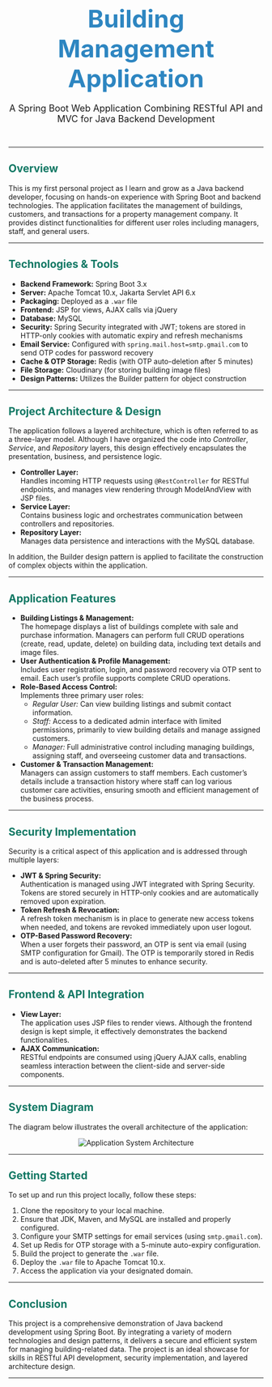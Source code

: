 <!-- README.md -->

<h1 align="center"><font size="7" color="#2E86C1">Building Management Application</font></h1>
<p align="center"><font size="4">A Spring Boot Web Application Combining RESTful API and MVC for Java Backend Development</font></p>

<br/>

<hr/>

<h2><font color="#117864">Overview</font></h2>
<p>
  This is my first personal project as I learn and grow as a Java backend developer, focusing on hands-on experience with Spring Boot and backend technologies.  The application facilitates the management of buildings, customers, and transactions for a property management company. It provides distinct functionalities for different user roles including managers, staff, and general users.
</p>

<hr/>

<h2><font color="#117864">Technologies & Tools</font></h2>
<ul>
  <li><strong>Backend Framework:</strong> Spring Boot 3.x</li>
  <li><strong>Server:</strong> Apache Tomcat 10.x, Jakarta Servlet API 6.x</li>
  <li><strong>Packaging:</strong> Deployed as a <code>.war</code> file</li>
  <li><strong>Frontend:</strong> JSP for views, AJAX calls via jQuery</li>
  <li><strong>Database:</strong> MySQL</li>
  <li><strong>Security:</strong> Spring Security integrated with JWT; tokens are stored in HTTP-only cookies with automatic expiry and refresh mechanisms</li>
  <li><strong>Email Service:</strong> Configured with <code>spring.mail.host=smtp.gmail.com</code> to send OTP codes for password recovery</li>
  <li><strong>Cache & OTP Storage:</strong> Redis (with OTP auto-deletion after 5 minutes)</li>
  <li><strong>File Storage:</strong> Cloudinary (for storing building image files)</li>
  <li><strong>Design Patterns:</strong> Utilizes the Builder pattern for object construction</li>
</ul>

<hr/>

<h2><font color="#117864">Project Architecture & Design</font></h2>
<p>
  The application follows a layered architecture, which is often referred to as a three-layer model. Although I have organized the code into <em>Controller</em>, <em>Service</em>, and <em>Repository</em> layers, this design effectively encapsulates the presentation, business, and persistence logic.
</p>
<ul>
  <li>
    <strong>Controller Layer:</strong> 
    <br/>Handles incoming HTTP requests using <code>@RestController</code> for RESTful endpoints, and manages view rendering through ModelAndView with JSP files.
  </li>
  <li>
    <strong>Service Layer:</strong> 
    <br/>Contains business logic and orchestrates communication between controllers and repositories.
  </li>
  <li>
    <strong>Repository Layer:</strong> 
    <br/>Manages data persistence and interactions with the MySQL database.
  </li>
</ul>
<p>
  In addition, the Builder design pattern is applied to facilitate the construction of complex objects within the application.
</p>

<hr/>

<h2><font color="#117864">Application Features</font></h2>
<ul>
  <li>
    <strong>Building Listings & Management:</strong>
    <br/>The homepage displays a list of buildings complete with sale and purchase information. Managers can perform full CRUD operations (create, read, update, delete) on building data, including text details and image files.
  </li>
  <li>
    <strong>User Authentication & Profile Management:</strong>
    <br/>Includes user registration, login, and password recovery via OTP sent to email. Each user’s profile supports complete CRUD operations.
  </li>
  <li>
    <strong>Role-Based Access Control:</strong>
    <br/>Implements three primary user roles:
    <ul>
      <li>
        <em>Regular User:</em> Can view building listings and submit contact information.
      </li>
      <li>
        <em>Staff:</em> Access to a dedicated admin interface with limited permissions, primarily to view building details and manage assigned customers.
      </li>
      <li>
        <em>Manager:</em> Full administrative control including managing buildings, assigning staff, and overseeing customer data and transactions.
      </li>
    </ul>
  </li>
  <li>
    <strong>Customer & Transaction Management:</strong>
    <br/>Managers can assign customers to staff members. Each customer’s details include a transaction history where staff can log various customer care activities, ensuring smooth and efficient management of the business process.
  </li>
</ul>

<hr/>

<h2><font color="#117864">Security Implementation</font></h2>
<p>
  Security is a critical aspect of this application and is addressed through multiple layers:
</p>
<ul>
  <li>
    <strong>JWT & Spring Security:</strong>
    <br/>Authentication is managed using JWT integrated with Spring Security. Tokens are stored securely in HTTP-only cookies and are automatically removed upon expiration.
  </li>
  <li>
    <strong>Token Refresh & Revocation:</strong>
    <br/>A refresh token mechanism is in place to generate new access tokens when needed, and tokens are revoked immediately upon user logout.
  </li>
  <li>
    <strong>OTP-Based Password Recovery:</strong>
    <br/>When a user forgets their password, an OTP is sent via email (using SMTP configuration for Gmail). The OTP is temporarily stored in Redis and is auto-deleted after 5 minutes to enhance security.
  </li>
</ul>

<hr/>

<h2><font color="#117864">Frontend & API Integration</font></h2>
<ul>
  <li>
    <strong>View Layer:</strong>
    <br/>The application uses JSP files to render views. Although the frontend design is kept simple, it effectively demonstrates the backend functionalities.
  </li>
  <li>
    <strong>AJAX Communication:</strong>
    <br/>RESTful endpoints are consumed using jQuery AJAX calls, enabling seamless interaction between the client-side and server-side components.
  </li>
</ul>

<hr/>

<h2><font color="#117864">System Diagram</font></h2>
<p>
  The diagram below illustrates the overall architecture of the application:
</p>
<p align="center">
  <img src="https://github.com/user-attachments/assets/1f9b41c9-1b86-4312-835f-8f76434cc610" alt="Application System Architecture" style="max-width:100%; height:auto;">


</p>

<hr/>

<h2><font color="#117864">Getting Started</font></h2>
<p>
  To set up and run this project locally, follow these steps:
</p>
<ol>
  <li>Clone the repository to your local machine.</li>
  <li>Ensure that JDK, Maven, and MySQL are installed and properly configured.</li>
  <li>Configure your SMTP settings for email services (using <code>smtp.gmail.com</code>).</li>
  <li>Set up Redis for OTP storage with a 5-minute auto-expiry configuration.</li>
  <li>Build the project to generate the <code>.war</code> file.</li>
  <li>Deploy the <code>.war</code> file to Apache Tomcat 10.x.</li>
  <li>Access the application via your designated domain.</li>
</ol>

<hr/>

<h2><font color="#117864">Conclusion</font></h2>
<p>
  This project is a comprehensive demonstration of Java backend development using Spring Boot. By integrating a variety of modern technologies and design patterns, it delivers a secure and efficient system for managing building-related data. The project is an ideal showcase for skills in RESTful API development, security implementation, and layered architecture design.
</p>

<hr/>


